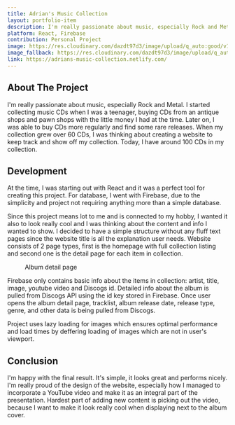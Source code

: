 ```yaml
---
title: Adrian's Music Collection
layout: portfolio-item
description: I'm really passionate about music, especially Rock and Metal. I started collecting music CDs when I was a teenager, buying CDs from an antique shops and pawn shops with the little money I had at the time. Later on, I was able to buy CDs more regularly and find some rare releases. When my collection grew over 60 CDs, I was thinking about creating a website to keep track and show off my collection. Today, I have around 100 CDs in my collection.
platform: React, Firebase
contribution: Personal Project
image: https://res.cloudinary.com/dazdt97d3/image/upload/q_auto:good/v1546803175/work/adrians-music-collection-1.webp
image_fallback: https://res.cloudinary.com/dazdt97d3/image/upload/q_auto:good/v1546803175/work/adrians-music-collection-1.jpg
link: https://adrians-music-collection.netlify.com/
---
```


<article class="block block--text">

<div class="project__headingWrapper">
<h2 class="title--secondary project__heading">About The Project</h2>
</div>

<p>I'm really passionate about music, especially Rock and Metal. I started collecting music CDs when I was a teenager, buying CDs from an antique shops and pawn shops with the little money I had at the time. Later on, I was able to buy CDs more regularly and find some rare releases. When my collection grew over 60 CDs, I was thinking about creating a website to keep track and show off my collection. Today, I have around 100 CDs in my collection.</p>

</article>

<article class="block block--text">

<div class="project__headingWrapper">
<h2 class="title--secondary project__heading">Development</h2>
</div>

<p>At the time, I was starting out with React and it was a perfect tool for creating this project. For database, I went with Firebase, due to the simplicity and project not requiring anything more than a simple database.</p>

<p>Since this project means lot to me and is connected to my hobby, I wanted it also to look really cool and I was thinking about the content and info I wanted to show. I decided to have a simple structure without any fluff text pages since the website title is all the explanation user needs. Website consists of 2 page types, first is the homepage with full collection listing and second one is the detail page for each item in collection.</p>

</article>

<article class="block block--image">
<figure class="imageContainer">
<div class="image--default imageContainer image--1024x643">
<div class="icon icon__image image--placeholder"></div>
</div>
        <picture>
            <source data-srcset="https://res.cloudinary.com/dazdt97d3/image/upload/q_auto:good/v1546803152/work/adrians-music-collection-2.webp" type="image/webp" />
            <source data-srcset="https://res.cloudinary.com/dazdt97d3/image/upload/q_auto:good/v1546803152/work/adrians-music-collection-2.jpg" />
            <img
                class="image--lazyLoaded"
                src="https://res.cloudinary.com/dazdt97d3/image/upload/q_auto:low/v1546683551/devstar/placeholder.png"
                data-src="https://res.cloudinary.com/dazdt97d3/image/upload/q_auto:good/v1546803152/work/adrians-music-collection-2.jpg"
                alt=""
            />
        </picture>

<figcaption>Album detail page</figcaption>
</figure>
</article>

<article class="block block--text">

<p>Firebase only contains basic info about the items in collection: artist, title, image, youtube video and Discogs id. Detailed info about the album is pulled from Discogs API using the id key stored in Firebase. Once user opens the album detail page, tracklist, album release date, release type, genre, and other data is being pulled from Discogs.</p>

<p>Project uses lazy loading for images which ensures optimal performance and load times by deffering loading of images which are not in user's viewport.</p>

</article>

<article class="block block--text">
<div class="project__headingWrapper">
<h2 class="title--secondary project__heading">Conclusion</h2>
</div>
<p>I'm happy with the final result. It's simple, it looks great and performs nicely. I'm really proud of the design of the website, especially how I managed to incorporate a YouTube video and make it as an integral part of the presentation. Hardest part of adding new content is picking out the video, because I want to make it look really cool when displaying next to the album cover.</p>
</article>
